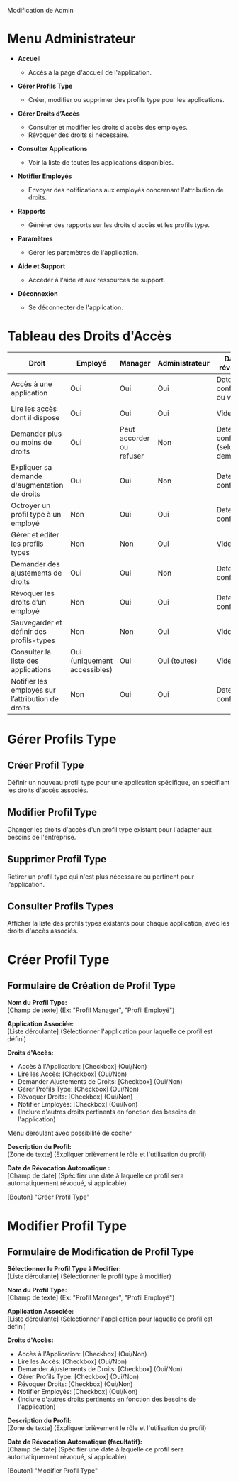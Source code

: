 Modification de Admin 

# Menu Administrateur

- **Accueil**
  - Accès à la page d'accueil de l'application.

- **Gérer Profils Type**
  - Créer, modifier ou supprimer des profils type pour les applications.

- **Gérer Droits d’Accès**
  - Consulter et modifier les droits d'accès des employés.
  - Révoquer des droits si nécessaire.

- **Consulter Applications**
  - Voir la liste de toutes les applications disponibles.

- **Notifier Employés**
  - Envoyer des notifications aux employés concernant l'attribution de droits.

- **Rapports**
  - Générer des rapports sur les droits d'accès et les profils type.

- **Paramètres**
  - Gérer les paramètres de l'application.

- **Aide et Support**
  - Accéder à l'aide et aux ressources de support.

- **Déconnexion**
  - Se déconnecter de l'application.

# Tableau des Droits d'Accès

| Droit                                         | Employé                  | Manager                          | Administrateur                     | Date de révocation                      |
|-----------------------------------------------|--------------------------|----------------------------------|------------------------------------|------------------------------------------|
| Accès à une application                       | Oui                      | Oui                              | Oui                                | Date configurable ou vide                |
| Lire les accès dont il dispose                | Oui                      | Oui                              | Oui                                | Vide                                     |
| Demander plus ou moins de droits              | Oui                      | Peut accorder ou refuser         | Non         | Date configurable (selon la demande)     |
| Expliquer sa demande d'augmentation de droits | Oui                      | Oui                              | Non                              | Date configurable                        |
| Octroyer un profil type à un employé         | Non                      | Oui                              | Oui                                | Date configurable                        |
| Gérer et éditer les profils types             | Non                      | Non                              | Oui                                | Vide                                     |
| Demander des ajustements de droits            | Oui                      | Oui                              | Non                               | Date configurable                        |
| Révoquer les droits d’un employé              | Non                      | Oui                              | Oui                                | Date configurable                        |
| Sauvegarder et définir des profils-types      | Non                      | Non                              | Oui                                | Vide                                     |
| Consulter la liste des applications           | Oui (uniquement accessibles) | Oui                           | Oui (toutes)                       | Vide                                     |
| Notifier les employés sur l’attribution de droits | Non                  | Oui                              | Oui                                | Date configurable                        |


# Gérer Profils Type

## Créer Profil Type
Définir un nouveau profil type pour une application spécifique, en spécifiant les droits d'accès associés.

## Modifier Profil Type
Changer les droits d'accès d'un profil type existant pour l'adapter aux besoins de l'entreprise.

## Supprimer Profil Type
Retirer un profil type qui n'est plus nécessaire ou pertinent pour l'application.

## Consulter Profils Types
Afficher la liste des profils types existants pour chaque application, avec les droits d'accès associés.

# Créer Profil Type

## Formulaire de Création de Profil Type

**Nom du Profil Type:**  
[Champ de texte] (Ex: "Profil Manager", "Profil Employé")

**Application Associée:**  
[Liste déroulante] (Sélectionner l'application pour laquelle ce profil est défini)

**Droits d'Accès:**  
- Accès à l'Application: [Checkbox] (Oui/Non)  
- Lire les Accès: [Checkbox] (Oui/Non)  
- Demander Ajustements de Droits: [Checkbox] (Oui/Non)  
- Gérer Profils Type: [Checkbox] (Oui/Non)  
- Révoquer Droits: [Checkbox] (Oui/Non)  
- Notifier Employés: [Checkbox] (Oui/Non)  
- (Inclure d'autres droits pertinents en fonction des besoins de l'application)

Menu deroulant avec possibilité de cocher 

**Description du Profil:**  
[Zone de texte] (Expliquer brièvement le rôle et l'utilisation du profil)

**Date de Révocation Automatique :**  
[Champ de date] (Spécifier une date à laquelle ce profil sera automatiquement révoqué, si applicable)

[Bouton] "Créer Profil Type"

# Modifier Profil Type

## Formulaire de Modification de Profil Type

**Sélectionner le Profil Type à Modifier:**  
[Liste déroulante] (Sélectionner le profil type à modifier)

**Nom du Profil Type:**  
[Champ de texte] (Ex: "Profil Manager", "Profil Employé")

**Application Associée:**  
[Liste déroulante] (Sélectionner l'application pour laquelle ce profil est défini)

**Droits d'Accès:**  
- Accès à l'Application: [Checkbox] (Oui/Non)  
- Lire les Accès: [Checkbox] (Oui/Non)  
- Demander Ajustements de Droits: [Checkbox] (Oui/Non)  
- Gérer Profils Type: [Checkbox] (Oui/Non)  
- Révoquer Droits: [Checkbox] (Oui/Non)  
- Notifier Employés: [Checkbox] (Oui/Non)  
- (Inclure d'autres droits pertinents en fonction des besoins de l'application)

**Description du Profil:**  
[Zone de texte] (Expliquer brièvement le rôle et l'utilisation du profil)

**Date de Révocation Automatique (facultatif):**  
[Champ de date] (Spécifier une date à laquelle ce profil sera automatiquement révoqué, si applicable)

[Bouton] "Modifier Profil Type"








